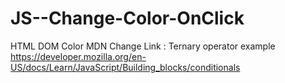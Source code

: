 # JS--Change-Color-OnClick

HTML DOM Color MDN Change Link : Ternary operator example 
https://developer.mozilla.org/en-US/docs/Learn/JavaScript/Building_blocks/conditionals
